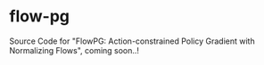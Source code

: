 # flow-pg
Source Code for "FlowPG: Action-constrained Policy Gradient with Normalizing Flows", coming soon..!
